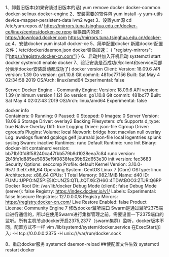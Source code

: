 1、卸载旧版本(如果安装过旧版本的话)
yum remove docker  docker-common docker-selinux docker-engine
2、安装需要的软件包
yum install -y yum-utils device-mapper-persistent-data lvm2 wget
3、设置yum源
 cd /etc/yum.repos.d/
https://mirrors.tuna.tsinghua.edu.cn/docker-ce/linux/centos/docker-ce.repo
替换国内的源：
https://download.docker.com     https://mirrors.tuna.tsinghua.edu.cn/docker-ce
4、安装docker
yum install docker-ce
5、简单配置docker
新建docker配置文件：/etc/docker/daemon.json
docker镜像加速：
{
"registry-mirrors": ["https://registry.docker-cn.com"]
}
6、启动并加入开机启动
 systemctl start docker
systemctl enable docker
7、验证安装是否成功(有client和service两部分表示docker安装启动都成功了)
docker version
Client:
 Version:           18.09.6
 API version:       1.39
 Go version:        go1.10.8
 Git commit:        481bc77156
 Built:             Sat May  4 02:34:58 2019
 OS/Arch:           linux/amd64
 Experimental:      false

Server: Docker Engine - Community
 Engine:
  Version:          18.09.6
  API version:      1.39 (minimum version 1.12)
  Go version:       go1.10.8
  Git commit:       481bc77
  Built:            Sat May  4 02:02:43 2019
  OS/Arch:          linux/amd64
  Experimental:     false


 docker info            
Containers: 0
 Running: 0
 Paused: 0
 Stopped: 0
Images: 0
Server Version: 18.09.6
Storage Driver: overlay2
 Backing Filesystem: xfs
 Supports d_type: true
 Native Overlay Diff: true
Logging Driver: json-file
Cgroup Driver: cgroupfs
Plugins:
 Volume: local
 Network: bridge host macvlan null overlay
 Log: awslogs fluentd gcplogs gelf journald json-file local logentries splunk syslog
Swarm: inactive
Runtimes: runc
Default Runtime: runc
Init Binary: docker-init
containerd version: bb71b10fd8f58240ca47fbb579b9d1028eea7c84
runc version: 2b18fe1d885ee5083ef9f0838fee39b62d653e30
init version: fec3683
Security Options:
 seccomp
  Profile: default
Kernel Version: 3.10.0-957.1.3.el7.x86_64
Operating System: CentOS Linux 7 (Core)
OSType: linux
Architecture: x86_64
CPUs: 1
Total Memory: 982.1MiB
Name: d40
ID: FUMU:UPPO:NZ5P:E5IC:UNZ5:QTLJ:QTX6:ZH6G:4TDW:BOO3:ZTJR:Q6RP
Docker Root Dir: /var/lib/docker
Debug Mode (client): false
Debug Mode (server): false
Registry: https://index.docker.io/v1/
Labels:
Experimental: false
Insecure Registries:
 127.0.0.0/8
Registry Mirrors:
 https://registry.docker-cn.com/
Live Restore Enabled: false
Product License: Community Engine
7 修改docker监听端口
Swarm是通过监听2375端口进行通信的，所以在使用Swarm进行集群管理之前，需要设置一下2375端口的监听。所有主机节点docker开启2375,2377（swarm集群）监听，docker版本不同，配置方式不一样
vim /lib/systemd/system/docker.service
在ExecStart加入:
-H tcp://0.0.0.0:2375 -H unix:///var/run/docker.sock

8、重启docker服务
systemctl daemon-reload ##使配置文件生效
systemctl restart docker